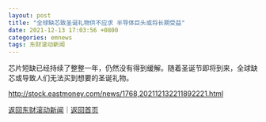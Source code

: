 ```yaml
---
layout: post
title: "全球缺芯致圣诞礼物供不应求 半导体巨头或将长期受益"
date: 2021-12-13 17:03:56 +0800
categories: emnews
tags: 东财滚动新闻
---
```


芯片短缺已经持续了整整一年，仍然没有得到缓解。随着圣诞节即将到来，全球缺芯或导致人们无法买到想要的圣诞礼物。

<http://stock.eastmoney.com/news/1768,202112132211892221.html>

[返回东财滚动新闻](//finews.withounder.com/emnews/)｜[返回首页](//finews.withounder.com/)